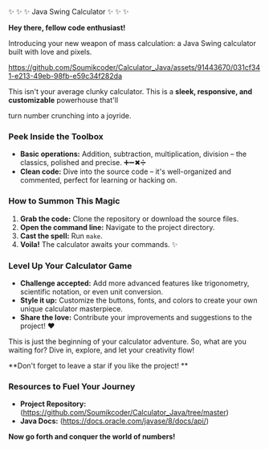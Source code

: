 ✨ ✨ ✨ Java Swing Calculator ✨ ✨ ✨

**Hey there, fellow code enthusiast!**

Introducing your new weapon of mass calculation: a Java Swing calculator built with love and pixels.


https://github.com/Soumikcoder/Calculator_Java/assets/91443670/031cf341-e213-49eb-98fb-e59c34f282da



This isn't your average clunky calculator. This is a **sleek, responsive, and customizable** powerhouse that'll 

turn number crunching into a joyride.

### Peek Inside the Toolbox ️

* **Basic operations:** Addition, subtraction, multiplication, division – the classics, polished and precise. ➕➖✖➗
* **Clean code:** Dive into the source code – it's well-organized and commented, perfect for learning or hacking on.

### How to Summon This Magic ‍

1. **Grab the code:** Clone the repository or download the source files.
2. **Open the command line:** Navigate to the project directory.
3. **Cast the spell:** Run `make`.
4. **Voila!** The calculator awaits your commands. ✨

### Level Up Your Calculator Game

* **Challenge accepted:** Add more advanced features like trigonometry, scientific notation, or even unit conversion.
* **Style it up:** Customize the buttons, fonts, and colors to create your own unique calculator masterpiece.
* **Share the love:** Contribute your improvements and suggestions to the project! ❤️

This is just the beginning of your calculator adventure. So, what are you waiting for? Dive in, explore, and let your creativity flow!

**Don't forget to leave a star if you like the project! **

### Resources to Fuel Your Journey

* **Project Repository:** (<https://github.com/Soumikcoder/Calculator_Java/tree/master>)
* **Java Docs:** (<https://docs.oracle.com/javase/8/docs/api/>)

**Now go forth and conquer the world of numbers!**
